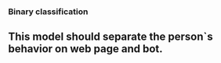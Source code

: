 ### Binary classification 

## This model should separate the person`s behavior on web page and bot.